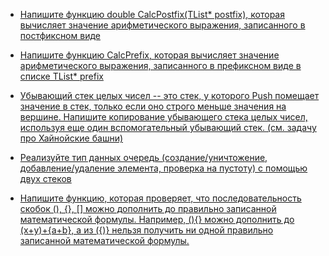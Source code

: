 + [Напишите функцию double CalcPostfix(TList* postfix), которая вычисляет значение арифметического выражения, записанного в постфиксном виде](https://github.com/ptrvsrg/NSU_homework_C/tree/master/%D0%A0%D0%B0%D0%B7%D0%BD%D1%8B%D0%B5%20%D0%B7%D0%B0%D0%B4%D0%B0%D1%87%D0%B8%20%D1%81%D0%BE%20%D1%81%D0%BF%D0%B8%D1%81%D0%BA%D0%B0%D0%BC%D0%B8/%D0%92%D1%8B%D1%87%D0%B8%D1%81%D0%BB%D0%B5%D0%BD%D0%B8%D0%B5%20%D0%BF%D0%BE%D1%81%D1%82%D1%84%D0%B8%D0%BA%D1%81%D0%BD%D0%BE%D0%B3%D0%BE%20%D0%B2%D1%8B%D1%80%D0%B0%D0%B6%D0%B5%D0%BD%D0%B8%D1%8F)

+ [Напишите функцию CalcPrefix, которая вычисляет значение арифметического выражения, записанного в префиксном виде в списке TList* prefix](https://github.com/ptrvsrg/NSU_homework_C/tree/master/%D0%A0%D0%B0%D0%B7%D0%BD%D1%8B%D0%B5%20%D0%B7%D0%B0%D0%B4%D0%B0%D1%87%D0%B8%20%D1%81%D0%BE%20%D1%81%D0%BF%D0%B8%D1%81%D0%BA%D0%B0%D0%BC%D0%B8/%D0%92%D1%8B%D1%87%D0%B8%D1%81%D0%BB%D0%B5%D0%BD%D0%B8%D0%B5%20%D0%BF%D1%80%D0%B5%D1%84%D0%B8%D0%BA%D1%81%D0%BD%D0%BE%D0%B3%D0%BE%20%D0%B2%D1%8B%D1%80%D0%B0%D0%B6%D0%B5%D0%BD%D0%B8%D1%8F)

+ [Убывающий стек целых чисел -- это стек, у которого Push помещает значение в стек, только если оно строго меньше значения на вершине. Напишите копирование убывающего стека целых чисел, используя еще один вспомогательный убывающий стек. (см. задачу про Хайнойские башни)](https://github.com/ptrvsrg/NSU_homework_C/tree/master/%D0%A0%D0%B0%D0%B7%D0%BD%D1%8B%D0%B5%20%D0%B7%D0%B0%D0%B4%D0%B0%D1%87%D0%B8%20%D1%81%D0%BE%20%D1%81%D0%BF%D0%B8%D1%81%D0%BA%D0%B0%D0%BC%D0%B8/%D0%9A%D0%BE%D0%BF%D0%B8%D1%80%D0%BE%D0%B2%D0%B0%D0%BD%D0%B8%D0%B5%20%D1%83%D0%B1%D1%8B%D0%B2%D0%B0%D1%8E%D1%89%D0%B5%D0%B3%D0%BE%20%D1%81%D1%82%D0%B5%D0%BA%D0%B0%20(%D0%A5%D0%B0%D0%BD%D0%BE%D0%B9%D1%81%D0%BA%D0%B8%D0%B5%20%D0%B1%D0%B0%D1%88%D0%BD%D0%B8))

+ [Реализуйте тип данных очередь (создание/уничтожение, добавление/удаление элемента, проверка на пустоту) с помощью двух стеков](https://github.com/ptrvsrg/NSU_homework_C/tree/master/%D0%A0%D0%B0%D0%B7%D0%BD%D1%8B%D0%B5%20%D0%B7%D0%B0%D0%B4%D0%B0%D1%87%D0%B8%20%D1%81%D0%BE%20%D1%81%D0%BF%D0%B8%D1%81%D0%BA%D0%B0%D0%BC%D0%B8/%D0%9E%D1%87%D0%B5%D1%80%D0%B5%D0%B4%D1%8C%20%D1%81%20%D0%BF%D0%BE%D0%BC%D0%BE%D1%89%D1%8C%D1%8E%202%20%D1%81%D1%82%D0%B5%D0%BA%D0%BE%D0%B2)

+ [Напишите функцию, которая проверяет, что последовательность скобок (), {}, [] можно дополнить до правильно записанной математической формулы. Например, (){} можно дополнить до (x+y)+{a+b}, а из ({)} нельзя получить ни одной правильно записанной математической формулы.](https://github.com/ptrvsrg/NSU_homework_C/tree/master/%D0%A0%D0%B0%D0%B7%D0%BD%D1%8B%D0%B5%20%D0%B7%D0%B0%D0%B4%D0%B0%D1%87%D0%B8%20%D1%81%D0%BE%20%D1%81%D0%BF%D0%B8%D1%81%D0%BA%D0%B0%D0%BC%D0%B8/%D0%9F%D1%80%D0%BE%D0%B2%D0%B5%D1%80%D0%BA%D0%B0%20%D1%81%D0%BA%D0%BE%D0%B1%D0%BE%D0%BA)